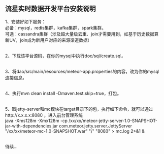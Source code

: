 流星实时数据开发平台安装说明
-------------

1、安装好如下服务：<br />
必备：mysql，redis集群，kafka集群，spark集群。<br />
可选：cassandra集群（涉及超大量级去重、join才需要用到，如基于历史数据算新UV，join成为新用户对应的来源渠道数据）<br /><br />

2、下载该平台源码，在你的mysql中执行doc/sql/create.sql。<br /><br />

3、将dao/src/main/resources/meteor-app.properties的内容，改为你的mysql连接信息。<br /><br />

4、执行mvn clean install -Dmaven.test.skip=true，打包。<br /><br />

5、取jetty-server和mc模块在target目录下的包，执行如下命令，就可以通过http://x.x.x.x:8080 ，进入前台管理系统<br />
java -Xms128m -Xmx128m -cp /xx/xx/meteor-jetty-server-1.0-SNAPSHOT-jar-with-dependencies.jar com.meteor.jetty.server.JettyServer "/xx/xx/meteor-mc-1.0-SNAPSHOT.war" "/" "8080" > mc.log 2>&1 & <br /><br />

待续...









